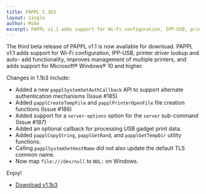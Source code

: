 ```yaml
---
title: PAPPL 1.1b3
layout: single
author: Mike
excerpt: PAPPL v1.1 adds support for Wi-Fi configuration, IPP-USB, printer driver lookup and auto-add functionality, improves management of multiple printers, and adds support for Microsoft® Windows® 10.
---
```


The third beta release of PAPPL v1.1 is now available for download.  PAPPL v1.1
adds support for Wi-Fi configuration, IPP-USB, printer driver lookup and auto-
add functionality, improves management of multiple printers, and adds support
for Microsoft® Windows® 10 and higher.

Changes in 1.1b3 include:

- Added a new `papplSystemSetAuthCallback` API to support alternate authentication
  mechanisms (Issue #185)
- Added `papplCreateTempFile` and `papplPrinterOpenFile` file creation functions
  (Issue #186)
- Added support for a `server-options` option for the `server` sub-command (Issue #187)
- Added an optional callback for processing USB gadget print data.
- Added `papplCopyString`, `papplGetRand`, and `papplGetTempDir` utility
  functions.
- Calling `papplSystemSetHostName` did not also update the default TLS common
  name.
- Now map `file:///dev/null` to `NUL:` on Windows.

Enjoy!

* <a href="https://github.com/michaelrsweet/pappl/releases/tag/v1.1b3" itemprop="sameAs" rel="nofollow noopener noreferrer"><i class="fas fa-fw fa-download" aria-hidden="true"></i>Download v1.1b3</a>

